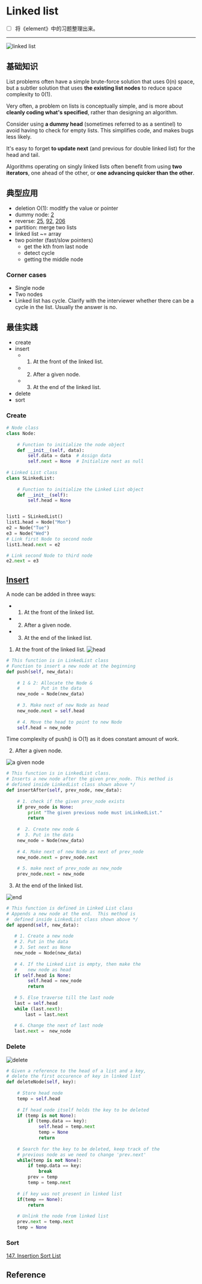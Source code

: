 
# Linked list 

* [ ] 将《element》中的习题整理出来。

---

![linked list](https://i.imgur.com/xwQ842u.png)

## 基础知识

List problems often have a simple brute-force solution that uses 0(n) space, but a subtler solution that uses **the existing list nodes** to reduce space complexity to 0(1). 

Very often, a problem on lists is conceptually simple, and is more about **cleanly coding what's specified**, rather than designing an algorithm.

Consider using **a dummy head** (sometimes referred to as a sentinel) to avoid having to check for empty lists. This simplifies code, and makes bugs less likely. 

It's easy to forget **to update next** (and previous for double linked list) for the head and tail.

Algorithms operating on singly linked lists often benefit from using **two iterators**, one ahead of the other, or **one advancing quicker than the other**. 
 
## 典型应用


- deletion O(1): moditfy the value or pointer 
- dummy node: [2](https://leetcode.com/problems/add-two-numbers/description/)
- reverse: [25](https://leetcode.com/problems/reverse-nodes-in-k-group/description/), [92](https://leetcode.com/problems/reverse-linked-list-ii/description/), [206](https://leetcode.com/problems/reverse-linked-list/description/)
- partition: merge two lists
- linked list ~= array 
- two pointer (fast/slow pointers)
	- get the kth from last node 
	- detect cycle 
	- getting the middle node 

### Corner cases
- Single node 
- Two nodes
- Linked list has cycle. Clarify with the interviewer whether there can be a cycle in the list. Usually the answer is no.

## 最佳实践

- create
- insert
	- 1) At the front of the linked list.
	- 2) After a given node.
	- 3) At the end of the linked list.
- delete
- sort 

### Create 

``` python 
# Node class 
class Node: 
  
    # Function to initialize the node object 
    def __init__(self, data): 
        self.data = data  # Assign data 
        self.next = None  # Initialize next as null 
  
# Linked List class 
class SLinkedList: 
    
    # Function to initialize the Linked List object 
    def __init__(self):  
        self.head = None


list1 = SLinkedList()
list1.head = Node("Mon")
e2 = Node("Tue")
e3 = Node("Wed")
# Link first Node to second node
list1.head.next = e2

# Link second Node to third node
e2.next = e3
```

## [Insert](https://www.geeksforgeeks.org/linked-list-set-2-inserting-a-node/)

A node can be added in three ways:

* 1) At the front of the linked list.
* 2) After a given node.
* 3) At the end of the linked list.


1) At the front of the linked list.
![head](https://i.imgur.com/idBfQcO.png)

``` python 
# This function is in LinkedList class 
# Function to insert a new node at the beginning 
def push(self, new_data): 
  
    # 1 & 2: Allocate the Node & 
    #        Put in the data 
    new_node = Node(new_data) 
          
    # 3. Make next of new Node as head 
    new_node.next = self.head 
          
    # 4. Move the head to point to new Node  
    self.head = new_node 
```

Time complexity of push() is O(1) as it does constant amount of work.


2) After a given node.

![a given node](https://i.imgur.com/JCUjiTr.png)

``` python 
# This function is in LinkedList class. 
# Inserts a new node after the given prev_node. This method is  
# defined inside LinkedList class shown above */ 
def insertAfter(self, prev_node, new_data): 
  
    # 1. check if the given prev_node exists 
    if prev_node is None: 
        print "The given previous node must inLinkedList."
        return
  
    #  2. Create new node & 
    #  3. Put in the data 
    new_node = Node(new_data) 
  
    # 4. Make next of new Node as next of prev_node  
    new_node.next = prev_node.next
  
    # 5. make next of prev_node as new_node  
    prev_node.next = new_node 
```

3) At the end of the linked list.

![end](https://i.imgur.com/YdKjP8R.png)

``` python 
# This function is defined in Linked List class 
# Appends a new node at the end.  This method is 
#  defined inside LinkedList class shown above */ 
def append(self, new_data): 
 
   # 1. Create a new node 
   # 2. Put in the data 
   # 3. Set next as None 
   new_node = Node(new_data) 
 
   # 4. If the Linked List is empty, then make the 
   #    new node as head 
   if self.head is None: 
        self.head = new_node 
        return
 
   # 5. Else traverse till the last node 
   last = self.head 
   while (last.next): 
       last = last.next
 
   # 6. Change the next of last node 
   last.next =  new_node 
```

### Delete

![delete](https://i.imgur.com/hoNrILV.png)

``` python 
# Given a reference to the head of a list and a key, 
# delete the first occurence of key in linked list 
def deleteNode(self, key): 
      
    # Store head node 
    temp = self.head 
  
    # If head node itself holds the key to be deleted 
    if (temp is not None): 
        if (temp.data == key): 
            self.head = temp.next
            temp = None
            return
  
    # Search for the key to be deleted, keep track of the 
    # previous node as we need to change 'prev.next' 
    while(temp is not None): 
        if temp.data == key: 
            break 
        prev = temp 
        temp = temp.next 
  
    # if key was not present in linked list 
    if(temp == None): 
        return 
  
    # Unlink the node from linked list 
    prev.next = temp.next
    temp = None 
``` 

### Sort 

[147. Insertion Sort List](https://leetcode.com/problems/insertion-sort-list/description/)

## Reference 

